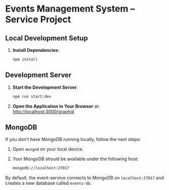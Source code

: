 # **Events Management System – Service Project**

## **Local Development Setup**

1. **Install Dependencies**:  
   ```sh
   npm install
   ```

## **Development Server**

1. **Start the Development Server**:
   ```sh
   npm run start:dev
   ```

2. **Open the Application in Your Browser** at:  
   [http://localhost:3000/graphql](http://localhost:3000/graphql)

## **MongoDB**

If you don't have MongoDB running locally, follow the next steps:

1. Open `mongod` on your local device.

2. Your MongoDB should be available under the following host:
   ```sh
   mongodb://localhost:27017
   ```

By default, the event-service connects to MongoDB on `localhost:27017` and creates a new database called `events-db`.
